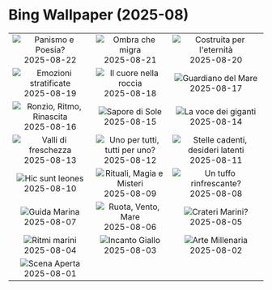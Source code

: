 # Bing Wallpaper (2025-08)

|  |  |  |
|:---:|:---:|:---:|
| ![](https://www.bing.com/th?id=OHR.PalouseWA_IT-IT4357870693_400x240.jpg "Panismo e Poesia?") 2025-08-22 | ![](https://www.bing.com/th?id=OHR.WheatearBird_IT-IT3442241392_400x240.jpg "Ombra che migra") 2025-08-21 | ![](https://www.bing.com/th?id=OHR.CitadelBonifacio_IT-IT3373229957_400x240.jpg "Costruita per l'eternità") 2025-08-20 |
| ![](https://www.bing.com/th?id=OHR.GipuzcoaSummer_IT-IT3301652373_400x240.jpg "Emozioni stratificate") 2025-08-19 | ![](https://www.bing.com/th?id=OHR.AvalancheLake_IT-IT9962796758_400x240.jpg "Il cuore nella roccia") 2025-08-18 | ![](https://www.bing.com/th?id=OHR.LyngvigLighthouse_IT-IT3166242120_400x240.jpg "Guardiano del Mare") 2025-08-17 |
| ![](https://www.bing.com/th?id=OHR.ColorfulBeehives_IT-IT3102989336_400x240.jpg "Ronzio, Ritmo, Rinascita") 2025-08-16 | ![](https://www.bing.com/th?id=OHR.LaMaddalenaSardegna_IT-IT3035454950_400x240.jpg "Sapore di Sole") 2025-08-15 | ![](https://www.bing.com/th?id=OHR.PizNairPeak_IT-IT2958589125_400x240.jpg "La voce dei giganti") 2025-08-14 |
| ![](https://www.bing.com/th?id=OHR.SantaMaddalena_IT-IT2896067117_400x240.jpg "Valli di freschezza") 2025-08-13 | ![](https://www.bing.com/th?id=OHR.KenyaElephants_IT-IT2826374695_400x240.jpg "Uno per tutti, tutti per uno?") 2025-08-12 | ![](https://www.bing.com/th?id=OHR.StelleSanLorenzo_IT-IT2737058274_400x240.jpg "Stelle cadenti, desideri latenti") 2025-08-11 |
| ![](https://www.bing.com/th?id=OHR.LionessKenya_IT-IT2680402991_400x240.jpg "Hic sunt leones") 2025-08-10 | ![](https://www.bing.com/th?id=OHR.MaoriRock_IT-IT5330765111_400x240.jpg "Rituali, Magia e Misteri") 2025-08-09 | ![](https://www.bing.com/th?id=OHR.IguazuArgentina_IT-IT5625892885_400x240.jpg "Un tuffo rinfrescante?") 2025-08-08 |
| ![](https://www.bing.com/th?id=OHR.GasparillaLight_IT-IT1390366319_400x240.jpg "Guida Marina") 2025-08-07 | ![](https://www.bing.com/th?id=OHR.RuotaRimini_IT-IT1297102060_400x240.jpg "Ruota, Vento, Mare") 2025-08-06 | ![](https://www.bing.com/th?id=OHR.CaliforniaTidepool_IT-IT9185950611_400x240.jpg "Crateri Marini?") 2025-08-05 |
| ![](https://www.bing.com/th?id=OHR.BlackfinBarracuda_IT-IT1143705457_400x240.jpg "Ritmi marini") 2025-08-04 | ![](https://www.bing.com/th?id=OHR.HappySunflower_IT-IT1160856056_400x240.jpg "Incanto Giallo") 2025-08-03 | ![](https://www.bing.com/th?id=OHR.FruitaPetroglyphs_IT-IT1255778593_400x240.jpg "Arte Millenaria") 2025-08-02 |
| ![](https://www.bing.com/th?id=OHR.EdinburghFringe_IT-IT8835204472_400x240.jpg "Scena Aperta") 2025-08-01 |  |  |
